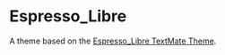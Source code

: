 # Espresso_Libre

A theme based on the [Espresso_Libre TextMate Theme](http://colorsublime.com/theme/Espresso_Libre).
